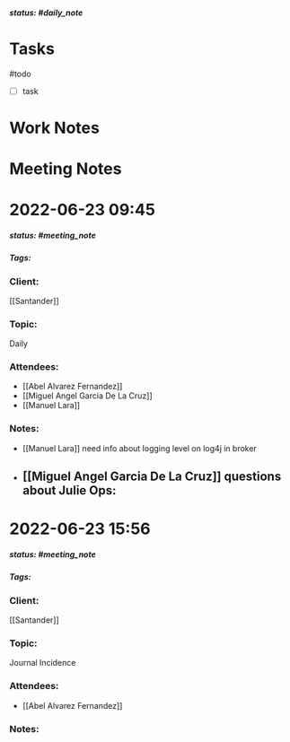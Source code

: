 ##### status: #daily_note 

# Tasks

#todo 
- [ ] task

# Work Notes

# Meeting Notes

# 2022-06-23 09:45
##### status: #meeting_note
##### Tags:

### Client:
[[Santander]]
### Topic:
Daily
### Attendees:
* [[Abel Alvarez Fernandez]]
* [[Miguel Angel Garcia De La Cruz]]
* [[Manuel Lara]]
### Notes:

- [[Manuel Lara]] need info about logging level on log4j in broker
- [[Miguel Angel Garcia De La Cruz]] questions about Julie Ops:
	- 
# 2022-06-23 15:56
##### status: #meeting_note
##### Tags:

### Client:
[[Santander]]
### Topic:
Journal Incidence
### Attendees:
* [[Abel Alvarez Fernandez]]
### Notes:


